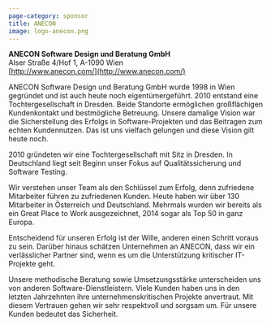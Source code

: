 ```yaml
---
page-category: sponsor
title: ANECON
image: logo-anecon.png
---
```


**ANECON Software Design und Beratung GmbH**<br/>
Alser Straße 4/Hof 1, A-1090 Wien<br/>
[http://www.anecon.com/](http://www.anecon.com/)

ANECON Software Design und Beratung GmbH wurde 1998 in Wien gegründet und ist auch heute noch eigentümergeführt. 2010 entstand eine  Tochtergesellschaft in Dresden. Beide Standorte ermöglichen großflächigen Kundenkontakt und bestmögliche Betreuung. Unsere damalige Vision war die Sicherstellung des Erfolgs in Software-Projekten und das Beitragen zum echten Kundennutzen. Das ist uns vielfach gelungen und diese Vision gilt heute noch.

2010 gründeten wir eine Tochtergesellschaft mit Sitz in Dresden. In Deutschland liegt seit Beginn unser Fokus auf Qualitätssicherung und Software Testing.

Wir verstehen unser Team als den Schlüssel zum Erfolg, denn zufriedene Mitarbeiter führen zu zufriedenen Kunden. Heute haben wir über 130 Mitarbeiter in Österreich und Deutschland. Mehrmals wurden wir bereits als ein Great Place to Work ausgezeichnet, 2014 sogar als Top 50 in ganz Europa.

Entscheidend für unseren Erfolg ist der Wille, anderen einen Schritt voraus zu sein. Darüber hinaus schätzen Unternehmen an ANECON, dass wir ein verlässlicher Partner sind, wenn es um die Unterstützung kritischer IT-Projekte geht.

Unsere methodische Beratung sowie Umsetzungsstärke unterscheiden uns von anderen Software-Dienstleistern. Viele Kunden haben uns in den letzten Jahrzehnten ihre unternehmenskritischen Projekte anvertraut. Mit diesem Vertrauen gehen wir sehr respektvoll und sorgsam um. Für unsere Kunden bedeutet das Sicherheit.
